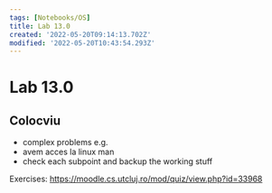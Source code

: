 ```yaml
---
tags: [Notebooks/OS]
title: Lab 13.0
created: '2022-05-20T09:14:13.702Z'
modified: '2022-05-20T10:43:54.293Z'
---
```


# Lab 13.0

## Colocviu
- complex problems e.g.
- avem acces la linux man
- check each subpoint and backup the working stuff


Exercises:
https://moodle.cs.utcluj.ro/mod/quiz/view.php?id=33968

